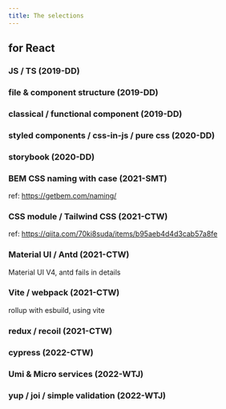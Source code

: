 ```yaml
---
title: The selections
---
```


## for React

### JS / TS (2019-DD)  

### file & component structure (2019-DD)  

### classical / functional component (2019-DD)  

### styled components / css-in-js / pure css (2020-DD)  

### storybook (2020-DD)  

### BEM CSS naming with case (2021-SMT)  

ref: https://getbem.com/naming/

### CSS module / Tailwind CSS (2021-CTW)  

ref: https://qiita.com/70ki8suda/items/b95aeb4d4d3cab57a8fe

### Material UI / Antd (2021-CTW)  

Material UI V4, antd fails in details  

### Vite / webpack (2021-CTW)  

rollup with esbuild, using vite

### redux / recoil (2021-CTW)  

### cypress (2022-CTW)  

### Umi & Micro services (2022-WTJ)  

### yup / joi / simple validation (2022-WTJ)  
